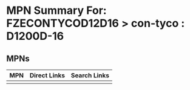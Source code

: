 



# MPN Summary For: FZECONTYCOD12D16 > con-tyco : D1200D-16

## MPNs
  

|MPN|Direct Links|Search Links|
| :--- | :--- | :--- |
||||
